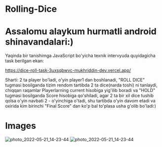 # Rolling-Dice

# Assalomu alaykum hurmatli android shinavandalari:)

Yaqinda bir tanishimga JavaScript bo'yicha texnik intervyuda quyidagicha task berilgan ekan: 

https://dice-roll-task-3uxsqbwvc-mukhriddin-dev.vercel.app/

Sharti: 2 ta player bo'ladi, o'yin player1 dan boshlanadi, "ROLL DICE" tugmasi bosilganda tizim rendom tartibda 2 ta dice(narda toshi) ni tanlaydi, chiqqan raqamlar Playerlarning current hisobiga yig'ilib boradi va "HOLD" tugmasi bosilganda Score hisobiga qo'shiladi, agar 2 ta bir xil dice tushib qolsa o'yin navbati 2 - o'yinchiga o'tadi, shu tartibda o'yin davom etadi va oxirida kim birinchi "Final Score" dan ko'p bal to'plasa usha g'olib bo'ladi:)

# Images
![photo_2022-05-21_14-23-44](https://user-images.githubusercontent.com/99003321/169645101-6bdf51ad-02ce-4fb4-b5fd-38c9f974ef1c.jpg)
![photo_2022-05-21_14-23-44](https://user-images.githubusercontent.com/99003321/169645103-6bb598d7-61e9-4109-b3b2-6c8a1f3f21c3.jpg)
